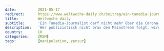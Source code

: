 ```yaml
---
date:          2021-05-17
redirect:      https://www.weltwoche-daily.ch/beitrag/ein-tamedia-journalist-darf-nicht-mehr-ueber-die-corona-krise-berichten-weil-er-zu-kritisch-und-zu-liberal-schreibt/
title:         Weltwoche daily
subtitle:      'Ein Tamedia-Journalist darf nicht mehr über die Corona-Krise berichten, weil er zu kritisch und liberal schreibt. Was für ein Armutszeugnis'
description:   'Wer publizistisch nicht brav dem Mainstream folgt, wird Opfer von Cancel Culture. Nun hat es Finanz und Wirtschaft-Redaktor Peter Morf getroffen. Von Hubert Mooser'
country:       CH
categories:    [MSM]
tags:          [manipulation, zensur]
---
```

